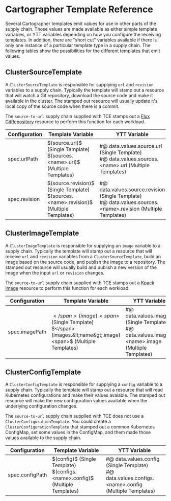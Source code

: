 # Cartographer Template Reference

Several Cartographer templates emit values for use in other parts of the supply chain. Those values
are made available as either simple template variables, or YTT variables depending on how you configure
the receiving templates. In addition, there are "short cut" variables available if there is only one instance
of a particular template type in a supply chain. The following tables show the possibilities for
the different templates that emit values.

## ClusterSourceTemplate

A `ClusterSourceTemplate` is responsible for supplying `url` and `revision` variables to a supply chain. Typically the template
will stamp out a resource that will watch a Git repository, download the source code and make it available in the cluster.
The stamped out resource will usually update it's local copy of the source code when there is a commit.

The `source-to-url` supply chain supplied with TCE stamps out a
[Flux GitRepository](https://fluxcd.io/docs/components/source/gitrepositories/) resource to perform this function for each workload.

| Configuration | Template Variable| YTT Variable|
|---|---|---|
|spec.urlPath | &dollar;&lpar;source.url&rpar;&dollar; (Single Template) <br/> &dollar;(sources.&lt;name&gt;.url)&dollar; (Multiple Templates)| &num;&commat; data.values.source.url (Single Template) <br/> &num;&commat; data.values.sources.&lt;name&gt;.url (Multiple Templates) |
|spec.revision | &dollar;(source.revision)&dollar; (Single Template) <br/> &dollar;(sources.&lt;name&gt;.revision)&dollar; (Multiple Templates)| &num;&commat; data.values.source.revision (Single Template) <br/> &num;&commat; data.values.sources.&lt;name&gt;.revision (Multiple Templates) |

## ClusterImageTemplate

A `ClusterImageTemplate` is responsible for supplying an `image` variable to a supply chain. Typically the template will stamp
out a resource that will receive `url` and `revision` variables from a `ClusterSourceTemplate`, build an image based on the
source code, and publish the image to a repository. The stamped out resource will usually build and publish a new version of the
image when the input `url` or `revision` changes.

The `source-to-url` supply chain supplied with TCE stamps out a
[Kpack Image](https://github.com/pivotal/kpack/blob/main/docs/image.md) resource to perform this function for each workload.

| Configuration | Template Variable | YTT Variable|
|---|---|---|
|spec.imagePath | <span>$</span>(image)<span>$</span> (Single Template) <br/> <span>$</span>(images.&lt;name&gt;.image)<span>$</span> (Multiple Templates)| &num;&commat; data.values.image (Single Template) <br/> &num;&commat; data.values.images.&lt;name&gt;.image (Multiple Templates) |

## ClusterConfigTemplate

A `ClusterConfigTemplate` is responsible for supplying a `config` variable to a supply chain. Typically the template will
stamp out a resource that will read Kubernetes configurations and make their values avaiable. The stamped out resource
will make the new configuration values available when the underlying configuration changes.

The `source-to-url` supply chain supplied with TCE does not use a `ClusterConfigurationTemplate`. You could create a
`ClusterConfigurationTemplate` that stamped out a common Kubernetes ConfigMap, set some values in the ConfigMap, and them
made those values available to the supply chain.

| Configuration | Template Variable| YTT Variable|
|---|---|---|
|spec.configPath | &dollar;(config)&dollar; (Single Template) <br/> &dollar;(configs.&lt;name&gt;.config)&dollar; (Multiple Templates)| &num;&commat; data.values.config (Single Template) <br/> &num;&commat; data.values.configs.&lt;name&gt;.config (Multiple Templates) |
